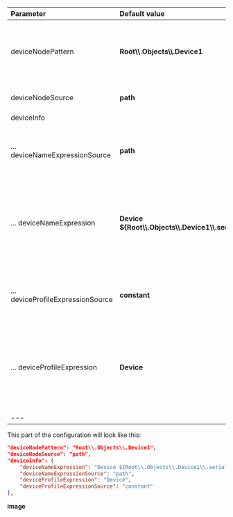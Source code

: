 | **Parameter**                     | **Default value**                                           | **Description**                                                                                         |
|:----------------------------------|:------------------------------------------------------------|---------------------------------------------------------------------------------------------------------|
| deviceNodePattern                 | **Root\\\\.Objects\\\\.Device1**                            | Regular expression, is used for looking the node for a current device.                                  |
| deviceNodeSource                  | **path**                                                    | Source of the device node.                                                                              |
| deviceInfo                        |                                                             |                                                                                                         |
| ... deviceNameExpressionSource    | **path**                                                    | Source of the device name (can be [path](#path-types), [identifier](#identifier-types) or constant).    |
| ... deviceNameExpression          | **Device ${Root\\\\.Objects\\\\.Device1\\\\.serialNumber}** | Path to a variable with device name, is used for looking the device name in some variable.              |
| ... deviceProfileExpressionSource | **constant**                                                | Source of the device profile (can be [path](#path-types), [identifier](#identifier-types) or constant). |
| ... deviceProfileExpression       | **Device**                                                  | Path to a variable with device profile, is used for looking the device profile in some variable.        |
| ---                               |                                                             |                                                                                                         |

This part of the configuration will look like this:  

```json
"deviceNodePattern": "Root\\.Objects\\.Device1",
"deviceNodeSource": "path",
"deviceInfo": {
    "deviceNameExpression": "Device ${Root\\.Objects\\.Device1\\.serialNumber}",
    "deviceNameExpressionSource": "path",
    "deviceProfileExpression": "Device",
    "deviceProfileExpressionSource": "constant"
},
```

**image**
